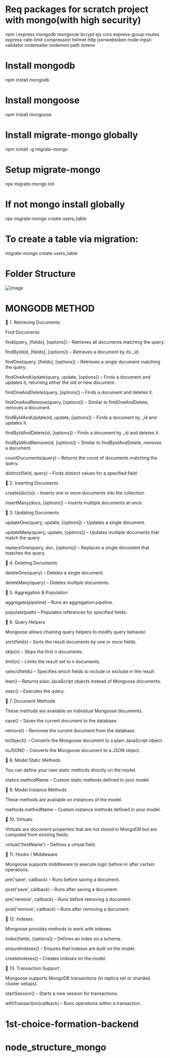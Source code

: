 # Req packages for scratch project with mongo(with high security)
npm i express mongodb mongoose bcrypt ejs cors express-group-routes express-rate-limit compression helmet http jsonwebtoken node-input-validator nodemailer nodemon path dotenv

# Install mongodb
npm install mongodb

# Install mongoose
npm install mongoose

# Install migrate-mongo globally
npm install -g migrate-mongo

# Setup migrate-mongo
npx migrate-mongo init

# If not mongo install globally
npx migrate-mongo create users_table

# To create a table via migration:

migrate-mongo create users_table

# Folder Structure
![image](https://github.com/user-attachments/assets/d80b6db2-dd06-4c75-b2b6-96d62fb366c5)

# MONGODB METHOD
📌 1. Retrieving Documents

Find Documents

find(query, [fields], [options]) – Retrieves all documents matching the query.

findById(id, [fields], [options]) – Retrieves a document by its _id.

findOne(query, [fields], [options]) – Retrieves a single document matching the query.

findOneAndUpdate(query, update, [options]) – Finds a document and updates it, returning either the old or new document.

findOneAndDelete(query, [options]) – Finds a document and deletes it.

findOneAndRemove(query, [options]) – Similar to findOneAndDelete, removes a document.

findByIdAndUpdate(id, update, [options]) – Finds a document by _id and updates it.

findByIdAndDelete(id, [options]) – Finds a document by _id and deletes it.

findByIdAndRemove(id, [options]) – Similar to findByIdAndDelete, removes a document.

countDocuments(query) – Returns the count of documents matching the query.

distinct(field, query) – Finds distinct values for a specified field.

📌 2. Inserting Documents

create(doc(s)) – Inserts one or more documents into the collection.

insertMany(docs, [options]) – Inserts multiple documents at once.

📌 3. Updating Documents

updateOne(query, update, [options]) – Updates a single document.

updateMany(query, update, [options]) – Updates multiple documents that match the query.

replaceOne(query, doc, [options]) – Replaces a single document that matches the query.

📌 4. Deleting Documents

deleteOne(query) – Deletes a single document.

deleteMany(query) – Deletes multiple documents.

📌 5. Aggregation & Population

aggregate(pipeline) – Runs an aggregation pipeline.

populate(path) – Populates references for specified fields.

📌 6. Query Helpers

Mongoose allows chaining query helpers to modify query behavior.

sort(fields) – Sorts the result documents by one or more fields.

skip(n) – Skips the first n documents.

limit(n) – Limits the result set to n documents.

select(fields) – Specifies which fields to include or exclude in the result.

lean() – Returns plain JavaScript objects instead of Mongoose documents.

exec() – Executes the query.

📌 7. Document Methods

These methods are available on individual Mongoose documents.

save() – Saves the current document to the database.

remove() – Removes the current document from the database.

toObject() – Converts the Mongoose document to a plain JavaScript object.

toJSON() – Converts the Mongoose document to a JSON object.

📌 8. Model Static Methods

You can define your own static methods directly on the model.

statics.methodName – Custom static methods defined in your model.

📌 9. Model Instance Methods

These methods are available on instances of the model.

methods.methodName – Custom instance methods defined in your model.

📌 10. Virtuals

Virtuals are document properties that are not stored in MongoDB but are computed from existing fields.

virtual('fieldName') – Defines a virtual field.

📌 11. Hooks / Middleware

Mongoose supports middleware to execute logic before or after certain operations.

pre('save', callback) – Runs before saving a document.

post('save', callback) – Runs after saving a document.

pre('remove', callback) – Runs before removing a document.

post('remove', callback) – Runs after removing a document.

📌 12. Indexes

Mongoose provides methods to work with indexes.

index(fields, [options]) – Defines an index on a schema.

ensureIndexes() – Ensures that indexes are built on the model.

createIndexes() – Creates indexes on the model.

📌 13. Transaction Support

Mongoose supports MongoDB transactions (in replica set or sharded cluster setups).

startSession() – Starts a new session for transactions.

withTransaction(callback) – Runs operations within a transaction.

# 1st-choice-formation-backend
# node_structure_mongo
